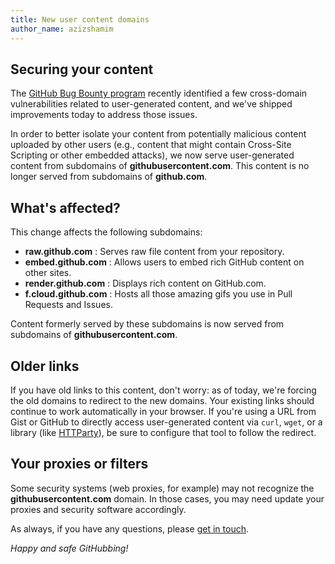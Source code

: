 ```yaml
---
title: New user content domains
author_name: azizshamim
---
```


## Securing your content

The [GitHub Bug Bounty program](https://bounty.github.com) recently identified a few cross-domain vulnerabilities related to user-generated content, and we've shipped improvements today to address those issues.

In order to better isolate your content from potentially malicious content uploaded by other users (e.g., content that might contain Cross-Site Scripting or other embedded attacks), we now serve user-generated content from subdomains of **githubusercontent.com**. This content is no longer served from subdomains of **github.com**.

## What's affected?

This change affects the following subdomains:

* **raw.github.com** : Serves raw file content from your repository.
* **embed.github.com** : Allows users to embed rich GitHub content on other sites.
* **render.github.com** : Displays rich content on GitHub.com.
* **f.cloud.github.com** : Hosts all those amazing gifs you use in Pull Requests and Issues.

Content formerly served by these subdomains is now served from subdomains of **githubusercontent.com**.

## Older links

If you have old links to this content, don't worry: as of today, we're forcing the old domains to redirect to the new domains. Your existing links should continue to work automatically in your browser. If you're using a URL from Gist or GitHub to directly access user-generated content via `curl`, `wget`, or a library (like [HTTParty](https://github.com/jnunemaker/httparty)), be sure to configure that tool to follow the redirect.

## Your proxies or filters

Some security systems (web proxies, for example) may not recognize the **githubusercontent.com** domain. In those cases, you may need update your proxies and security software accordingly.

As always, if you have any questions, please [get in touch][contact].

*Happy and safe GitHubbing!*

[contact]: https://github.com/contact?form[subject]=Changes+to+user+content+domains
